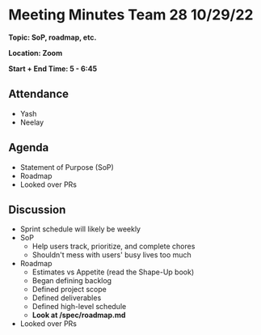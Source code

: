 # Meeting Minutes Team 28 10/29/22

**Topic: SoP, roadmap, etc.**

**Location: Zoom**

**Start + End Time: 5 - 6:45**

## Attendance
- Yash
- Neelay

## Agenda

- Statement of Purpose (SoP)
- Roadmap
- Looked over PRs

## Discussion

- Sprint schedule will likely be weekly
- SoP
  - Help users track, prioritize, and complete chores
  - Shouldn't mess with users' busy lives too much
- Roadmap
  - Estimates vs Appetite (read the Shape-Up book)
  - Began defining backlog
  - Defined project scope
  - Defined deliverables
  - Defined high-level schedule
  - **Look at /spec/roadmap.md**
- Looked over PRs
